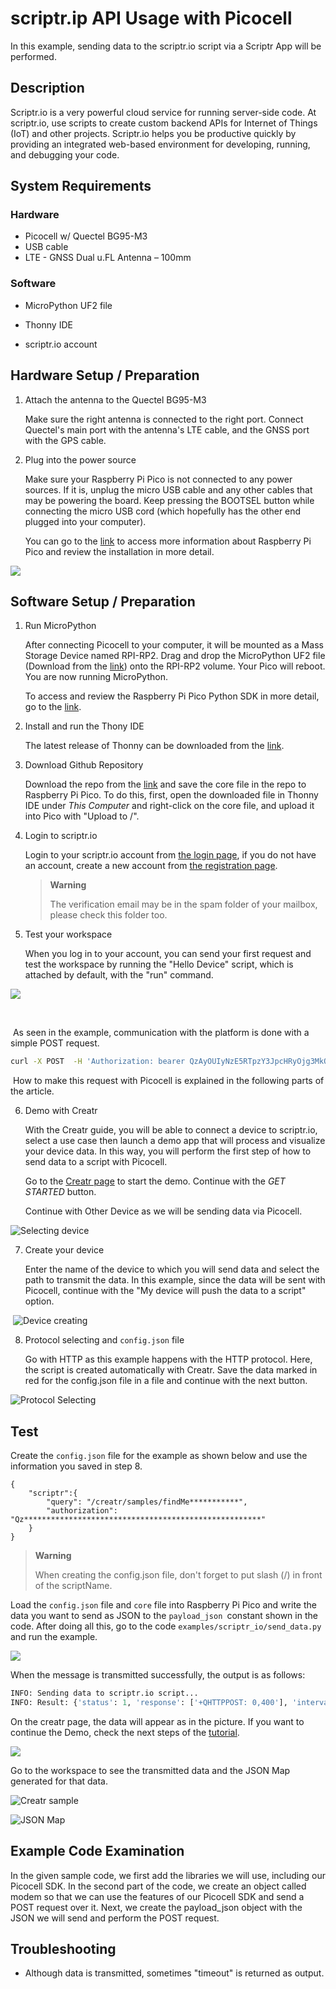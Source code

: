 # scriptr.ip API Usage with Picocell

In this example, sending data to the scriptr.io script via a Scriptr App will be performed.

## Description

Scriptr.io is a very powerful cloud service for running server-side code. At scriptr.io, use scripts to create custom backend APIs for Internet of Things (IoT) and other projects. Scriptr.io helps you be productive quickly by providing an integrated web-based environment for developing, running, and debugging your code.

## System Requirements

### Hardware

- Picocell w/ Quectel BG95-M3 
- USB cable
- LTE - GNSS Dual u.FL Antenna  – 100mm

### Software

- MicroPython UF2 file

- Thonny IDE

- scriptr.io account

  

## Hardware Setup / Preparation

1. Attach the antenna to the Quectel BG95-M3

   Make sure the right antenna is connected to the right port. Connect Quectel's main port with the antenna's LTE cable, and the GNSS port with the GPS cable.

2. Plug into the power source

   Make sure your Raspberry Pi Pico is not connected to any power sources. If it is, unplug the micro USB cable and any other cables that may be powering the board. Keep pressing the BOOTSEL button while connecting the micro USB cord (which hopefully has the other end plugged into your computer). 

   You can go to the [link](https://www.raspberrypi.com/document/microcontrollers/micropython.html) to access more information about Raspberry Pi Pico and review the installation in more detail.


![](assets/Hardware_Setup.jpeg)

## Software Setup / Preparation ##

1. Run MicroPython

   After connecting Picocell to your computer, it will be mounted as a Mass Storage Device named RPI-RP2. Drag and drop the MicroPython UF2 file (Download from the [link](https://micropython.org/download/rp2-pico/rp2-pico-latest.uf2)) onto the RPI-RP2 volume. Your Pico will reboot. You are now running MicroPython. 

   To access and review the Raspberry Pi Pico Python SDK in more detail, go to the [link](https://datasheets.raspberrypi.com/pico/raspberry-pi-pico-python-sdk.pdf).

2. Install and run the Thony IDE

   The latest release of Thonny can be downloaded from the [link](https://thonny.org/).

3. Download Github Repository

   Download the repo from the [link](https://github.com/sixfab/picocell_python-sdk) and save the core file in the repo to Raspberry Pi Pico. To do this, first, open the downloaded file in Thonny IDE under *This Computer* and right-click on the core file, and upload it into Pico with "Upload to /".

4. Login to scriptr.io

   Login to your scriptr.io account from [the login page](https://www.scriptr.io/login), if you do not have an account, create a new account from [the registration page](https://www.scriptr.io/register).

   > **Warning**
   >
   > The verification email may be in the spam folder of your mailbox, please check this folder too.

5. Test your workspace

   When you log in to your account, you can send your first request and test the workspace by running the "Hello Device" script, which is attached by default, with the "run" command.

![](assets/Software_Setup_1.png)

​	

​	As seen in the example, communication with the platform is done with a simple POST request. 

```bash
curl -X POST  -H 'Authorization: bearer QzAyOUIyNzE5RTpzY3JpcHRyOjg3MkQxRDRBRkYwOTUyREQ3MDBFMDA5QzI2NzQxQTQ4' 'https://api.scriptrapps.io/HelloDevice'
```

​	How to make this request with Picocell is explained in the following parts of the article.



6. Demo with Creatr

   With the Creatr guide, you will be able to connect a device to scriptr.io, select a use case then launch a demo app that will process and visualize your device data. In this way, you will perform the first step of how to send data to a script with Picocell.

   Go to the [Creatr page](https://www.scriptr.io/creatr) to start the demo. Continue with the *GET STARTED* button.

   Continue with Other Device as we will be sending data via Picocell.

   

![Selecting device](assets/Software_Setup_2.png)

7. Create your device

   Enter the name of the device to which you will send data and select the path to transmit the data. In this example, since the data will be sent with Picocell, continue with the "My device will push the data to a script" option.

​	![Device creating](assets/Software_Setup_3.png)

8. Protocol selecting and `config.json` file

   Go with HTTP as this example happens with the HTTP protocol. Here, the script is created automatically with Creatr. Save the data marked in red for the config.json file in a file and continue with the next button.

![Protocol Selecting](assets/Software_Setup_4.png)



## Test

Create the `config.json` file for the example as shown below and use the information you saved in step 8.

```
{
    "scriptr":{
        "query": "/creatr/samples/findMe***********",
        "authorization": "Qz*****************************************************"
    }
}
```

>**Warning**
>
>When creating the config.json file, don't forget to put slash (/) in front of the scriptName.



Load the `config.json` file and `core` file into Raspberry Pi Pico and write the data you want to send as JSON to the `payload_json `constant shown in the code. After doing all this, go to the code `examples/scriptr_io/send_data.py` and run the example.

![](assets/Test_1.png)



When the message is transmitted successfully, the output is as follows:

````python
INFO: Sending data to scriptr.io script...
INFO: Result: {'status': 1, 'response': ['+QHTTPPOST: 0,400'], 'interval': 0}
````



On the creatr page, the data will appear as in the picture. If you want to continue the Demo, check the next steps of the [tutorial](https://blog.scriptr.io/connecting-your-device-to-scriptr-io-using-creatr/).

![](assets/Test_2.png)



Go to the workspace to see the transmitted data and the JSON Map generated for that data.

![Creatr sample](assets/Test_3.png)

![JSON Map](assets/Test_4.png)



## Example Code Examination

In the given sample code, we first add the libraries we will use, including our Picocell SDK. In the second part of the code, we create an object called modem so that we can use the features of our Picocell SDK and send a POST request over it. Next, we create the payload_json object with the JSON we will send and perform the POST request.



## Troubleshooting

- Although data is transmitted, sometimes "timeout" is returned as output.
